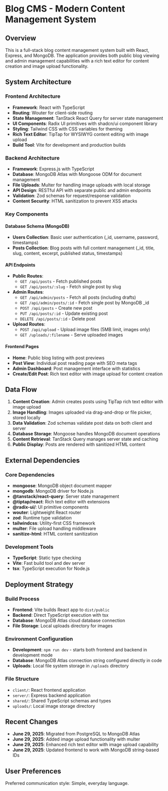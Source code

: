 # Blog CMS - Modern Content Management System

## Overview

This is a full-stack blog content management system built with React, Express, and MongoDB. The application provides both public blog viewing and admin management capabilities with a rich text editor for content creation and image upload functionality.

## System Architecture

### Frontend Architecture
- **Framework**: React with TypeScript
- **Routing**: Wouter for client-side routing
- **State Management**: TanStack React Query for server state management
- **UI Components**: Radix UI primitives with shadcn/ui component library
- **Styling**: Tailwind CSS with CSS variables for theming
- **Rich Text Editor**: TipTap for WYSIWYG content editing with image upload
- **Build Tool**: Vite for development and production builds

### Backend Architecture
- **Framework**: Express.js with TypeScript
- **Database**: MongoDB Atlas with Mongoose ODM for document management
- **File Uploads**: Multer for handling image uploads with local storage
- **API Design**: RESTful API with separate public and admin endpoints
- **Validation**: Zod schemas for request/response validation
- **Content Security**: HTML sanitization to prevent XSS attacks

### Key Components

#### Database Schema (MongoDB)
- **Users Collection**: Basic user authentication (_id, username, password, timestamps)
- **Posts Collection**: Blog posts with full content management (_id, title, slug, content, excerpt, published status, timestamps)

#### API Endpoints
- **Public Routes**:
  - `GET /api/posts` - Fetch published posts
  - `GET /api/posts/:slug` - Fetch single post by slug
- **Admin Routes**:
  - `GET /api/admin/posts` - Fetch all posts (including drafts)
  - `GET /api/admin/posts/:id` - Fetch single post by MongoDB _id
  - `POST /api/posts` - Create new post
  - `PUT /api/posts/:id` - Update existing post
  - `DELETE /api/posts/:id` - Delete post
- **Upload Routes**:
  - `POST /api/upload` - Upload image files (5MB limit, images only)
  - `GET /uploads/:filename` - Serve uploaded images

#### Frontend Pages
- **Home**: Public blog listing with post previews
- **Post View**: Individual post reading page with SEO meta tags
- **Admin Dashboard**: Post management interface with statistics
- **Create/Edit Post**: Rich text editor with image upload for content creation

## Data Flow

1. **Content Creation**: Admin creates posts using TipTap rich text editor with image upload
2. **Image Handling**: Images uploaded via drag-and-drop or file picker, stored locally
3. **Data Validation**: Zod schemas validate post data on both client and server
4. **Database Storage**: Mongoose handles MongoDB document operations
5. **Content Retrieval**: TanStack Query manages server state and caching
6. **Public Display**: Posts are rendered with sanitized HTML content

## External Dependencies

### Core Dependencies
- **mongoose**: MongoDB object document mapper
- **mongodb**: MongoDB driver for Node.js
- **@tanstack/react-query**: Server state management
- **@tiptap/react**: Rich text editor with extensions
- **@radix-ui/**: UI primitive components
- **wouter**: Lightweight React router
- **zod**: Runtime type validation
- **tailwindcss**: Utility-first CSS framework
- **multer**: File upload handling middleware
- **sanitize-html**: HTML content sanitization

### Development Tools
- **TypeScript**: Static type checking
- **Vite**: Fast build tool and dev server
- **tsx**: TypeScript execution for Node.js

## Deployment Strategy

### Build Process
- **Frontend**: Vite builds React app to `dist/public`
- **Backend**: Direct TypeScript execution with tsx
- **Database**: MongoDB Atlas cloud database connection
- **File Storage**: Local uploads directory for images

### Environment Configuration
- **Development**: `npm run dev` - starts both frontend and backend in development mode
- **Database**: MongoDB Atlas connection string configured directly in code
- **Uploads**: Local file system storage in `/uploads` directory

### File Structure
- `client/`: React frontend application
- `server/`: Express backend application
- `shared/`: Shared TypeScript schemas and types
- `uploads/`: Local image storage directory

## Recent Changes
- **June 29, 2025**: Migrated from PostgreSQL to MongoDB Atlas
- **June 29, 2025**: Added image upload functionality with multer
- **June 29, 2025**: Enhanced rich text editor with image upload capability
- **June 29, 2025**: Updated frontend to work with MongoDB string-based IDs

## User Preferences

Preferred communication style: Simple, everyday language.